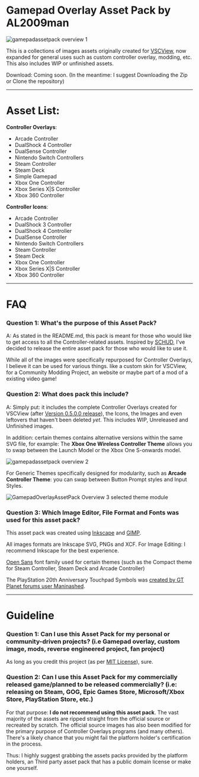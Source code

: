 # Gamepad Overlay Asset Pack by AL2009man

![gamepadassetpack overview 1](https://github.com/AL2009man/Gamepad-Overlay-Asset-Pack/assets/67606569/cd14c7d4-f98f-49a6-84ca-f07c9cbe2aa4)

This is a collections of images assets originally created for [VSCView](https://github.com/Nielk1/VSCView/), now expanded for general uses such as custom controller overlay, modding, etc. This also includes WIP or unfinished assets.

Download: Coming soon. (In the meantime: I suggest Downloading the Zip or Clone the repository)

---

# Asset List:

**Controller Overlays**: 

* Arcade Controller
* DualShock 4 Controller
* DualSense Controller
* Nintendo Switch Controllers
* Steam Controller
* Steam Deck
* Simple Gamepad
* Xbox One  Controller
* Xbox Series X|S Controller
* Xbox 360 Controller

**Controller Icons**:

* Arcade Controller
* DualShock 3 Controller
* DualShock 4 Controller
* DualSense Controller
* Nintendo Switch Controllers
* Steam Controller
* Steam Deck
* Xbox One  Controller
* Xbox Series X|S Controller
* Xbox 360 Controller

---

# FAQ

### Question 1: What's the purpose of this Asset Pack?

A: As stated in the README.md, this pack is meant for those who would like to get access to all the Controller-related assets. Inspired by [SCHUD](https://github.com/FliiFe/schud), I've decided to release the entire asset pack for those who would like to use it.

While all of the images were specifically repurposed for Controller Overlays, I believe it can be used for various things. like a custom skin for VSCView, for a Community Modding Project, an website or maybe part of a mod of a existing video game!


### Question 2: What does pack this include?

A: Simply put: it includes the complete Controller Overlays created for VSCView (after [Version 0.5.0.0 release](https://github.com/Nielk1/VSCView/releases/tag/v0.5.0.0)), the Icons, the Images and even leftovers that haven't been deleted *yet*. This includes WIP, Unreleased and Unfinished images. 

In addition: certain themes contains alternative versions within the same SVG file, for example: The **Xbox One Wireless Controller Theme** allows you to swap between the Launch Model or the Xbox One S-onwards model. 

![gamepadassetpack overview 2](https://github.com/AL2009man/Gamepad-Overlay-Asset-Pack/assets/67606569/03384c8f-609d-4c7f-b936-557d4e764e78)

For Generic Themes specifically designed for modularity, such as **Arcade Controller Theme**: you can swap between Button Prompt styles and Input Styles.

![GamepadOverlayAssetPack Overview 3 selected theme module](https://github.com/AL2009man/Gamepad-Overlay-Asset-Pack/assets/67606569/5ee380b2-28fc-4113-81ad-15b0a2687954)



### Question 3: Which Image Editor, File Format and Fonts was used for this asset pack?

This asset pack was created using [Inkscape](https://inkscape.org/) and [GIMP](https://www.gimp.org/). 

All images formats are Inkscape SVG, PNGs and XCF. For Image Editing: I recommend Inkscape for the best experience.

[Open Sans](https://fonts.google.com/specimen/Open+Sans) font family used for certain themes (such as the Compact theme for Steam Controller, Steam Deck and Arcade Controller)

The PlayStation 20th Anniversary Touchpad Symbols was [created by GT Planet forums user Maninashed](https://www.gtplanet.net/forum/threads/gt-sport-svg-request-thread-please-read-1st-post.367463/page-89#post-12340218).



---

# Guideline

### Question 1: Can I use this Asset Pack for my personal or community-driven projects? (i.e Gamepad overlay, custom image, mods, reverse engineered project, fan project)

As long as you credit this project (as per [MIT License](https://github.com/AL2009man/Gamepad-Overlay-Asset-Pack/blob/main/LICENSE)), sure.


### Question 2: Can I use this Asset Pack for my commercially released game/planned to be released commercially? (i.e: releasing on Steam, GOG, Epic Games Store, Microsoft/Xbox Store, PlayStation Store, etc.) 

For that purpose: **I do not recommend using this asset pack**. The vast majority of the assets are ripped straight from the official source or recreated by scratch. The official source images has also been modified for the primary purpose of Controller Overlays programs (and many others). There's a likely chance that you might fail the platform holder's certification in the process.

Thus: I highly suggest grabbing the assets packs provided by the platform holders, an Third party asset pack that has a public domain license or make one yourself.